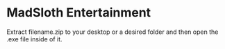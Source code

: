 MadSloth Entertainment
========

Extract filename.zip to your desktop or a desired folder and then open the .exe file inside of it. 
